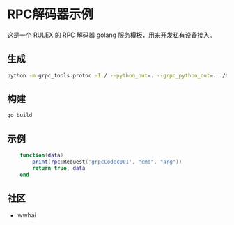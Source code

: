 <!--
 Copyright (C) 2023 wwhai

 This program is free software: you can redistribute it and/or modify
 it under the terms of the GNU Affero General Public License as
 published by the Free Software Foundation, either version 3 of the
 License, or (at your option) any later version.

 This program is distributed in the hope that it will be useful,
 but WITHOUT ANY WARRANTY; without even the implied warranty of
 MERCHANTABILITY or FITNESS FOR A PARTICULAR PURPOSE.  See the
 GNU Affero General Public License for more details.

 You should have received a copy of the GNU Affero General Public License
 along with this program.  If not, see <http://www.gnu.org/licenses/>.
-->

# RPC解码器示例
这是一个 RULEX 的 RPC 解码器 golang 服务模板，用来开发私有设备接入。
## 生成
```sh
python -m grpc_tools.protoc -I./ --python_out=. --grpc_python_out=. ./trailer.proto
```

## 构建
```sh
go build
```
## 示例
```lua
    function(data)
        print(rpc:Request('grpcCodec001', "cmd", "arg"))
        return true, data
    end
```
## 社区
- wwhai